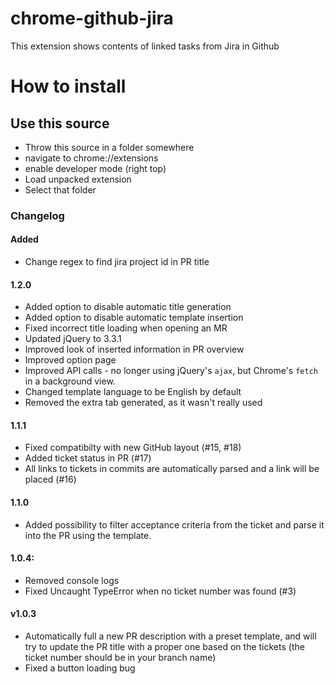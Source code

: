 # chrome-github-jira
This extension shows contents of linked tasks from Jira in Github

# How to install

## Use this source

- Throw this source in a folder somewhere
- navigate to chrome://extensions
- enable developer mode (right top)
- Load unpacked extension
- Select that folder


### Changelog

#### Added
 - Change regex to find jira project id in PR title

#### 1.2.0
- Added option to disable automatic title generation
- Added option to disable automatic template insertion
- Fixed incorrect title loading when opening an MR
- Updated jQuery to 3.3.1
- Improved look of inserted information in PR overview
- Improved option page
- Improved API calls - no longer using jQuery's `ajax`, but Chrome's `fetch` in a background view.
- Changed template language to be English by default
- Removed the extra tab generated, as it wasn't really used

#### 1.1.1
- Fixed compatibilty with new GitHub layout (#15, #18)
- Added ticket status in PR (#17)
- All links to tickets in commits are automatically parsed and a link will be placed (#16)

#### 1.1.0
- Added possibility to filter acceptance criteria from the ticket and parse it into the PR using the template.

#### 1.0.4:
- Removed console logs
- Fixed Uncaught TypeError when no ticket number was found (#3)

#### v1.0.3
- Automatically full a new PR description with a preset template, and will try to update the PR title with a proper one based on the tickets (the ticket number should be in your branch name)
- Fixed a button loading bug
